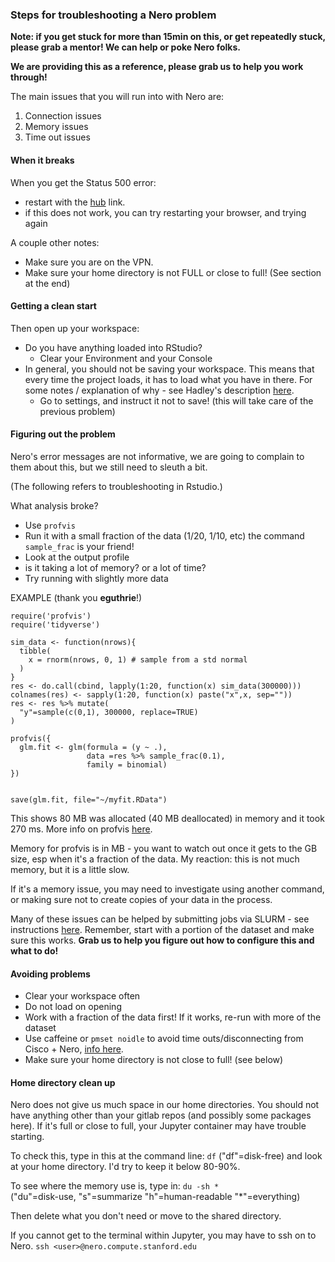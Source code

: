 ### Steps for troubleshooting a Nero problem

**Note: if you get stuck for more than 15min on this, or get repeatedly stuck, please grab a mentor! We can help or poke Nero folks.**

**We are providing this as a reference, please grab us to help you work through!**

The main issues that you will run into with Nero are:
 1. Connection issues
 2. Memory issues
 3. Time out issues

#### When it breaks
When you get the Status 500 error:
- restart with the [hub](https://nero.compute.stanford.edu/hub/home) link.
- if this does not work, you can try restarting your browser, and trying again

A couple other notes:
- Make sure you are on the VPN.
- Make sure your home directory is not FULL or close to full! (See section at the end)


#### Getting a clean start
Then open up your workspace:
  - Do you have anything loaded into RStudio?
     - Clear your Environment and your Console
  - In general, you should not be saving your workspace. This means that every time the project loads, it has to load what you have in there. For some notes / explanation of why - see Hadley's description [here](https://r4ds.had.co.nz/workflow-projects.html).
    - Go to settings, and instruct it not to save! (this will take care of the previous problem)

#### Figuring out the problem
Nero's error messages are not informative, we are going to complain to them about this, but we still need to sleuth a bit.

(The following refers to troubleshooting in Rstudio.)

What analysis broke? 
 - Use `profvis` 
 - Run it with a small fraction of the data (1/20, 1/10, etc) the command `sample_frac` is your friend!
 - Look at the output profile 
  - is it taking a lot of memory?  or a lot of time?
 - Try running with slightly more data

EXAMPLE (thank you **eguthrie**!)
```
require('profvis')
require('tidyverse')

sim_data <- function(nrows){
  tibble(
    x = rnorm(nrows, 0, 1) # sample from a std normal 
  )
}
res <- do.call(cbind, lapply(1:20, function(x) sim_data(300000)))
colnames(res) <- sapply(1:20, function(x) paste("x",x, sep=""))
res <- res %>% mutate(
  "y"=sample(c(0,1), 300000, replace=TRUE)
)

profvis({
  glm.fit <- glm(formula = (y ~ .), 
                 data =res %>% sample_frac(0.1), 
                 family = binomial)
})


save(glm.fit, file="~/myfit.RData")

```
This shows 80 MB was allocated (40 MB deallocated) in memory and it took 270 ms. More info on profvis [here](https://rstudio.github.io/profvis/).

Memory for profvis is in MB - you want to watch out once it gets to the GB size, esp when it's a fraction of the data. 
My reaction: this is not much memory, but it is a little slow.

If it's a memory issue, you may need to investigate using another command, or making sure not to create copies of your data in the process.

Many of these issues can be helped by submitting jobs via SLURM - see instructions [here](submitting_slurm.md). Remember, start with a portion of the dataset and make sure this works. **Grab us to help you figure out how to configure this and what to do!**


#### Avoiding problems
 - Clear your workspace often
 - Do not load on opening
 - Work with a fraction of the data first! If it works, re-run with more of the dataset
 - Use caffeine or `pmset noidle` to avoid time outs/disconnecting from Cisco + Nero, [info here](http://osxdaily.com/2011/03/21/temporarily-prevent-a-mac-from-sleeping/).
 - Make sure your home directory is not close to full! (see below)
 
#### Home directory clean up

Nero does not give us much space in our home directories. You should not have anything other than your gitlab repos (and possibly some packages here). If it's full or close to full, your Jupyter container may have trouble starting.

To check this, type in this at the command line:
 `df` ("df"=disk-free)
and look at your home directory. I'd try to keep it below 80-90\%.

To see where the memory use is, type in:
 `du -sh * `  
 ("du"=disk-use, "s"=summarize "h"=human-readable "*"=everything)

Then delete what you don't need or move to the shared directory. 

If you cannot get to the terminal within Jupyter, you may have to ssh on to Nero.
   `ssh <user>@nero.compute.stanford.edu`
   